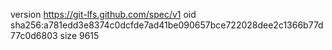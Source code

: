 version https://git-lfs.github.com/spec/v1
oid sha256:a781edd3e8374c0dcfde7ad41be090657bce722028dee2c1366b77d77c0d6803
size 9615
